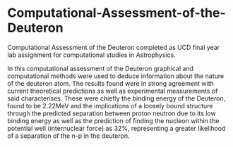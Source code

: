 # Computational-Assessment-of-the-Deuteron
Computational Assessment of the Deuteron completed as UCD final year lab assignment for computational studies in Astrophysics.

In this computational assessment of the Deuteron graphical and computational methods were used to deduce information about the nature of the
deuteron atom. The results found were in strong agreement with current
theoretical predictions as well as experimental measurements of said characterises. These were chiefly the binding energy of the Deuteron, found to
be 2.22MeV and the implications of a loosely bound structure through the
predicted separation between proton neutron due to its low binding energy
as well as the prediction of finding the nucleon within the potential well
(internuclear force) as 32%, representing a greater likelihood of a separation
of the n-p in the deuteron.
